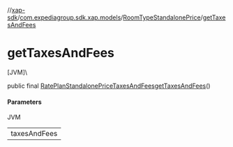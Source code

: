 //[xap-sdk](../../../index.md)/[com.expediagroup.sdk.xap.models](../index.md)/[RoomTypeStandalonePrice](index.md)/[getTaxesAndFees](get-taxes-and-fees.md)

# getTaxesAndFees

[JVM]\

public final [RatePlanStandalonePriceTaxesAndFees](../-rate-plan-standalone-price-taxes-and-fees/index.md)[getTaxesAndFees](get-taxes-and-fees.md)()

#### Parameters

JVM

| |
|---|
| taxesAndFees |

